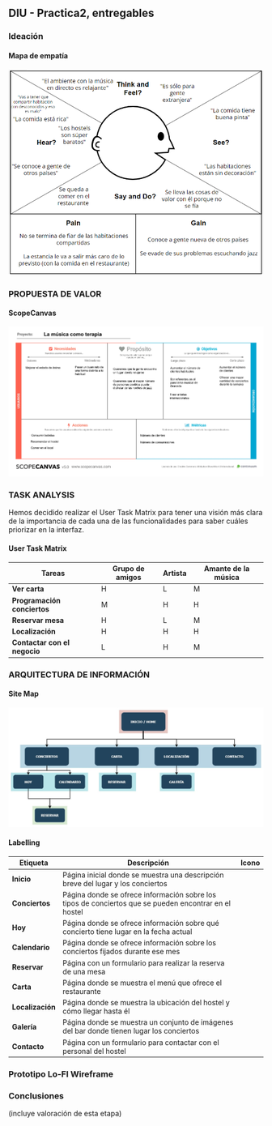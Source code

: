 ## DIU - Practica2, entregables

### Ideación 

#### Mapa de empatía

![Mapa de empatía](../img/EmpathyMap.PNG)

### PROPUESTA DE VALOR

#### ScopeCanvas
![ScopeCanvas](../img/ScopeCanvas.jpg)

### TASK ANALYSIS
Hemos decidido realizar el User Task Matrix para tener una visión más clara de la importancia de cada una de las funcionalidades para saber cuáles priorizar en la interfaz.
#### User Task Matrix 
| Tareas | **Grupo de amigos** | **Artista** | **Amante de la música**|
| --- | --- | --- | --- | 
| **Ver carta**| H | L | M |
| **Programación conciertos**| M | H | H |
| **Reservar mesa**| H | L | M |
| **Localización**| H | H | H |
| **Contactar con el negocio**| L | H | M |


### ARQUITECTURA DE INFORMACIÓN

#### Site Map

![Site Map](./SiteMap.jpg)

#### Labelling 

| **Etiqueta** | **Descripción** | **Icono** |
| --- | --- | --- |
| **Inicio**| Página inicial donde se muestra una descripción breve del lugar y los conciertos | |
| **Conciertos**| Página donde se ofrece información sobre los tipos de conciertos que se pueden encontrar en el hostel | |
| **Hoy**| Página donde se ofrece información sobre qué concierto tiene lugar en la fecha actual | |
| **Calendario**| Página donde se ofrece información sobre los conciertos fijados durante ese mes | |
| **Reservar**| Página con un formulario para realizar la reserva de una mesa | |
| **Carta**| Página donde se muestra el menú que ofrece el restaurante | |
| **Localización**| Página donde se muestra la ubicación del hostel y cómo llegar hasta él | |
| **Galería**| Página donde se muestra un conjunto de imágenes del bar donde tienen lugar los conciertos | |
| **Contacto**| Página con un formulario para contactar con el personal del hostel | |

### Prototipo Lo-FI Wireframe 


### Conclusiones  
(incluye valoración de esta etapa)
